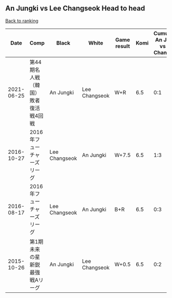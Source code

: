 ## An Jungki vs Lee Changseok Head to head

[Back to ranking](../../index.md)




| **Date** | **Comp** | **Black** | **White** | **Game result** | **Komi** | **Cumulative An Jungki vs Lee Changseok** | **An Jungki streak** | **Lee Changseok streak** | 
| --- | --- | --- | --- | --- | --- | --- | --- | --- |
| 2021-06-25 | 第44期名人戦（韓国）敗者復活戦4回戦 | An Jungki | Lee Changseok | W+R | 6.5 | 0:1 | 0 | 1 | 
| 2016-10-27 | 2016年フューチャーズリーグ | Lee Changseok | An Jungki | W+7.5 | 6.5 | 1:3 | 1 | 0 | 
| 2016-08-17 | 2016年フューチャーズリーグ | Lee Changseok | An Jungki | B+R | 6.5 | 0:3 | 0 | 3 | 
| 2015-10-26 | 第1期未来の星新鋭最強戦Aリーグ | An Jungki | Lee Changseok | W+0.5 | 6.5 | 0:2 | 0 | 2 |




